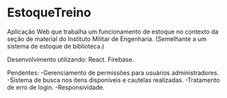 # EstoqueTreino
Aplicação Web que trabalha um funcionamento de estoque no contexto da seção de material do Instituto Militar de Engenharia. (Semelhante a um sistema de estoque de biblioteca.)

Desenvolvimento utilizando:
React.
Firebase.

Pendentes:
-Gerenciamento de permissões para usuários administradores.
-Sistema de busca nos itens disponíveis e cautelas realizadas.
-Tratamento de erro de login.
-Responsividade.
